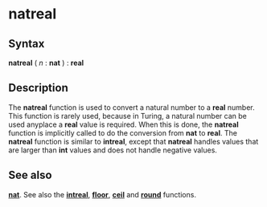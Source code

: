 
# natreal

## Syntax
**natreal** ( _n_ : **nat** ) : **real**

## Description
The **natreal** function is used to convert a natural number to a **real** number. This function is rarely used, because in Turing, a natural number can be used anyplace a **real** value is required. When this is done, the **natreal** function is implicitly called to do the conversion from **nat** to **real**. The **natreal** function is similar to **intreal**, except that **natreal** handles values that are larger than **int** values and does not handle negative values.


## See also
**[nat](nat.html)**. See also the **[intreal](intreal.html)**, **[floor](floor.html)**, **[ceil](ceil.html)** and **[round](round.html)** functions.

